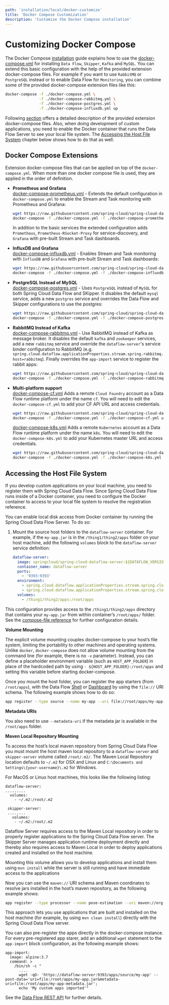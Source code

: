```yaml
---
path: 'installation/local/docker-customize'
title: 'Docker Compose Customization'
description: 'Customize the Docker Compose installation'
---
```


# Customizing Docker Compose

The Docker Compose [installation](%currentPath%/installation/local/docker) guide explains how to use the [docker-compose.yml](https://raw.githubusercontent.com/spring-cloud/spring-cloud-dataflow/v%dataflow-milestone-version%/spring-cloud-dataflow-server/docker-compose.yml) for installing `Data Flow`, `Skipper`, `Kafka` and `MySQL`.
You can extend this basic configuration with the help of the provided extension docker-compose files.
For example if you want to use `RabbitMQ` or `PostgreSQL` instead or to enable Data Flow for `Monitoring`, you can combine some of the provided docker-compose extension files like this:

```bash
docker-compose -f ./docker-compose.yml \
               -f ./docker-compose-rabbitmq.yml \
               -f ./docker-compose-postgres.yml \
               -f ./docker-compose-influxdb.yml up
```

Following [section](#docker-compose-extensions) offers a detailed description of the provided extension docker-compose files.
Also, when doing development of custom applications, you need to enable the Docker container that runs the Data Flow Server to see your local file system. The [Accessing the Host File System](#accessing-the-host-file-system) chapter below shows how to do that as well.

## Docker Compose Extensions

Extension docker-compose files that can be applied on top of the `docker-compose.yml`. When more than one docker compose file is used, they are applied in the order of definition.

- **Prometheus and Grafana** \
  [docker-compose-prometheus.yml](https://raw.githubusercontent.com/spring-cloud/spring-cloud-dataflow/v%dataflow-milestone-version%/spring-cloud-dataflow-server/docker-compose-prometheus.yml) - Extends the default configuration in `docker-compose.yml` to enable the Stream and Task monitoring with Prometheus and Grafana:

  ```bash
  wget https://raw.githubusercontent.com/spring-cloud/spring-cloud-dataflow/v%dataflow-milestone-version%/spring-cloud-dataflow-server/docker-compose-prometheus.yml
  docker-compose -f ./docker-compose.yml -f ./docker-compose-prometheus.yml up
  ```

  In addition to the basic services the extended configuration adds `Prometheus`, `Prometheus-RSocket-Proxy` for service-discovery, and `Grafana` with pre-built Stream and Task dashboards.

- **InfluxDB and Grafana** \
  [docker-compose-influxdb.yml](https://raw.githubusercontent.com/spring-cloud/spring-cloud-dataflow/v%dataflow-milestone-version%/spring-cloud-dataflow-server/docker-compose-influxdb.yml) - Enables Stream and Task monitoring with `InfluxDB` and `Grafana` with pre-built Stream and Task dashboards:

  ```bash
  wget https://raw.githubusercontent.com/spring-cloud/spring-cloud-dataflow/v%dataflow-milestone-version%/spring-cloud-dataflow-server/docker-compose-influxdb.yml
  docker-compose -f ./docker-compose.yml -f ./docker-compose-influxdb.yml up
  ```

- **PostgreSQL Instead of MySQL** \
  [docker-compose-postgres.yml](https://raw.githubusercontent.com/spring-cloud/spring-cloud-dataflow/v%dataflow-milestone-version%/spring-cloud-dataflow-server/docker-compose-postgres.yml) - Uses `PostgreSQL` instead of `MySQL` for both Spring Cloud Data Flow and SKipper. It disables the default `mysql` service, adds a new `postgres` service and overrides the Data Flow and Skipper configurations to use the postgres:

  ```bash
  wget https://raw.githubusercontent.com/spring-cloud/spring-cloud-dataflow/v%dataflow-milestone-version%/spring-cloud-dataflow-server/docker-compose-postgres.yml
  docker-compose -f ./docker-compose.yml -f ./docker-compose-postgres.yml up
  ```

- **RabbitMQ Instead of Kafka** \
  [docker-compose-rabbitmq.yml](https://raw.githubusercontent.com/spring-cloud/spring-cloud-dataflow/v%dataflow-milestone-version%/spring-cloud-dataflow-server/docker-compose-rabbitmq.yml) - Use RabbitMQ instead of Kafka as message broker. It disables the default `kafka` and `zookeeper` services, add a new `rabbitmq` service and override the `dataflow-server`'s service binder configuration to RabbitMQ (e.g. `spring.cloud.dataflow.applicationProperties.stream.spring.rabbitmq.host=rabbitmq`). Finally overrides the `app-import` service to register the rabbit apps:

  ```bash
  wget https://raw.githubusercontent.com/spring-cloud/spring-cloud-dataflow/v%dataflow-milestone-version%/spring-cloud-dataflow-server/docker-compose-rabbitmq.yml
  docker-compose -f ./docker-compose.yml -f ./docker-compose-rabbitmq.yml up
  ```

- **Multi-platform support** \
  [docker-compose-cf.yml](https://raw.githubusercontent.com/spring-cloud/spring-cloud-dataflow/v%dataflow-milestone-version%/spring-cloud-dataflow-server/docker-compose-cf.yml) Adds a remote `Cloud Foundry` account as a Data Flow runtime platform under the name `cf`. You will need to edit the `docker-compose-cf.yml` to add your CF API URL and access credentials.

  ```bash
  wget https://raw.githubusercontent.com/spring-cloud/spring-cloud-dataflow/v%dataflow-milestone-version%/spring-cloud-dataflow-server/docker-compose-cf.yml
  docker-compose -f ./docker-compose.yml -f ./docker-compose-cf.yml up
  ```

  [docker-compose-k8s.yml](https://raw.githubusercontent.com/spring-cloud/spring-cloud-dataflow/v%dataflow-milestone-version%/spring-cloud-dataflow-server/docker-compose-cf.yml) Adds a remote `Kubernetes` account as a Data Flow runtime platform under the name `k8s`. You will need to edit the `docker-compose-k8s.yml` to add your Kubernetes master URL and access credentials.

  ```bash
  wget https://raw.githubusercontent.com/spring-cloud/spring-cloud-dataflow/v%dataflow-milestone-version%/spring-cloud-dataflow-server/docker-compose-k8s.yml
  docker-compose -f ./docker-compose.yml -f ./docker-compose-k8s.yml up
  ```

## Accessing the Host File System

If you develop custom applications on your local machine, you need to register them with Spring Cloud Data Flow.
Since Spring Cloud Data Flow runs inside of a Docker container, you need to configure the Docker container to access to your local file system to resolve the registration reference.

You can enable local disk access from Docker container by running the Spring Cloud Data Flow Server. To do so:

1. Mount the source host folders to the `dataflow-server` container. For example, if the `my-app.jar` is in the `/thing1/thing2/apps` folder on your host machine, add the following `volumes` block to the `dataflow-server` service definition:
   ```yaml
   dataflow-server:
     image: springcloud/spring-cloud-dataflow-server:${DATAFLOW_VERSION}
     container_name: dataflow-server
     ports:
       - '9393:9393'
     environment:
       - spring.cloud.dataflow.applicationProperties.stream.spring.cloud.stream.kafka.binder.brokers=kafka:9092
       - spring.cloud.dataflow.applicationProperties.stream.spring.cloud.stream.kafka.binder.zkNodes=zookeeper:2181
     volumes:
       - /thing1/thing2/apps:/root/apps
   ```

This configuration provides access to the `/thing1/thing2/apps` directory that contains your `my-app.jar` from within container’s `/root/apps/` folder. See the [compose-file reference](https://docs.docker.com/compose/compose-file/compose-file-v2/) for further configuration details.

<!--TIP-->

**Volume Mounting**

The explicit volume mounting couples docker-compose to your host’s file system, limiting the portability to other machines and operating systems.
Unlike `docker`, `docker-compose` does not allow volume mounting from the command line (for example, there is no `-v` parameter).
Instead, you can define a placeholder environment variable (such as `HOST_APP_FOLDER`) in place of the hardcoded path by using `- ${HOST_APP_FOLDER}:/root/apps` and setting this variable before starting docker-compose.

<!--END_TIP-->

Once you mount the host folder, you can register the app starters (from `/root/apps`), with the Data Flow
[Shell](https://docs.spring.io/spring-cloud-dataflow/docs/current/reference/htmlsingle/#shell)
or
[Dashboard](https://docs.spring.io/spring-cloud-dataflow/docs/current/reference/htmlsingle/#dashboard-apps)
by using the `file://` URI schema. The following example shows how to do
so:

```bash
app register --type source --name my-app --uri file://root/apps/my-app-1.0.0.RELEASE.jar
```

<!--NOTE-->

**Metadata URIs**

You also need to use `--metadata-uri` if the metadata jar is available in the `/root/apps` folder.

<!--END_NOTE-->

**Maven Local Repository Mounting**

To access the host’s local maven repository from Spring Cloud Data Flow you must mount the host maven local repository to a `dataflow-server` and `skipper-server` volume called `/root/.m2/`. The Maven Local Repository location defaults to `~/.m2` for OSX and Linux and `C:\Documents and Settings\{your-username}\.m2` for Windows.

For MacOS or Linux host machines, this looks like the following listing:

```
dataflow-server:
.........
  volumes:
    - ~/.m2:/root/.m2

 skipper-server:
 ........
   volumes:
    - ~/.m2:/root/.m2
```

<!--NOTE-->

Dataflow Server requires access to the Maven Local repository in order to properly register applications to the Spring Cloud Data Flow server. The Skipper Server manages application runtime deployment directly and thereby also requires access to Maven Local in order to deploy applications created and installed on the host machine.

Mounting this volume allows you to develop applications and install them using `mvn install` while the server is still running and have immediate access to the applications

<!--END_NOTE-->

Now you can use the `maven://` URI schema and Maven coordinates to
resolve jars installed in the host’s maven repository, as the following
example shows:

```bash
app register --type processor --name pose-estimation --uri maven://org.springframework.cloud.stream.app:pose-estimation-processor-rabbit:2.0.2.BUILD-SNAPSHOT --metadata-uri maven://org.springframework.cloud.stream.app:pose-estimation-processor-rabbit:jar:metadata:2.0.2.BUILD-SNAPSHOT
```

This approach lets you use applications that are built and installed on the
host machine (for example, by using `mvn clean install`) directly with
the Spring Cloud Data Flow server.

You can also pre-register the apps directly in the docker-compose instance. For
every pre-registered app starer, add an additional `wget` statement to
the `app-import` block configuration, as the following example shows:

```
app-import:
  image: alpine:3.7
  command: >
    /bin/sh -c "
      ....
      wget -qO- 'https://dataflow-server:9393/apps/source/my-app' --post-data='uri=file:/root/apps/my-app.jar&metadata-uri=file:/root/apps/my-app-metadata.jar';
      echo 'My custom apps imported'"
```

See the [Data Flow REST API](https://docs.spring.io/spring-cloud-dataflow/docs/current/reference/htmlsingle/#resources-registered-applications)
for further details.
